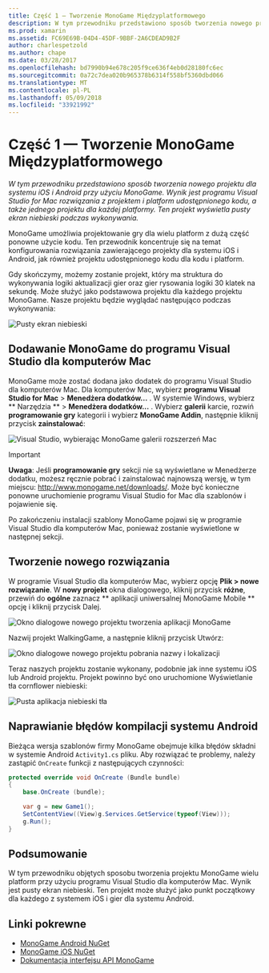 ```yaml
---
title: Część 1 — Tworzenie MonoGame Międzyplatformowego
description: W tym przewodniku przedstawiono sposób tworzenia nowego projektu dla systemu iOS i Android przy użyciu MonoGame. Wynik jest programu Visual Studio for Mac rozwiązania z projektem i platform udostępnionego kodu, a także jednego projektu dla każdej platformy. Ten projekt wyświetla pusty ekran niebieski podczas wykonywania.
ms.prod: xamarin
ms.assetid: FC69E69B-04D4-45DF-9BBF-2A6CDEAD9B2F
author: charlespetzold
ms.author: chape
ms.date: 03/28/2017
ms.openlocfilehash: bd7990b94e678c205f9ce636f4eb0d28180fc6ec
ms.sourcegitcommit: 0a72c7dea020b965378b6314f558bf5360dbd066
ms.translationtype: MT
ms.contentlocale: pl-PL
ms.lasthandoff: 05/09/2018
ms.locfileid: "33921992"
---
```

# <a name="part-1--creating-a-cross-platform-monogame"></a>Część 1 — Tworzenie MonoGame Międzyplatformowego

_W tym przewodniku przedstawiono sposób tworzenia nowego projektu dla systemu iOS i Android przy użyciu MonoGame. Wynik jest programu Visual Studio for Mac rozwiązania z projektem i platform udostępnionego kodu, a także jednego projektu dla każdej platformy. Ten projekt wyświetla pusty ekran niebieski podczas wykonywania._

MonoGame umożliwia projektowanie gry dla wielu platform z dużą część ponowne użycie kodu. Ten przewodnik koncentruje się na temat konfigurowania rozwiązania zawierającego projekty dla systemu iOS i Android, jak również projektu udostępnionego kodu dla kodu i platform.

Gdy skończymy, możemy zostanie projekt, który ma struktura do wykonywania logiki aktualizacji gier oraz gier rysowania logiki 30 klatek na sekundę. Może służyć jako podstawowa projektu dla każdego projektu MonoGame. Nasze projektu będzie wyglądać następująco podczas wykonywania:

![Pusty ekran niebieski](part1-images/image1.png)

## <a name="adding-monogame-to-visual-studio-for-mac"></a>Dodawanie MonoGame do programu Visual Studio dla komputerów Mac

MonoGame może zostać dodana jako dodatek do programu Visual Studio dla komputerów Mac. Dla komputerów Mac, wybierz **programu Visual Studio for Mac** > **Menedżera dodatków...**  . W systemie Windows, wybierz ** Narzędzia ** > **Menedżera dodatków...**  . Wybierz **galerii** karcie, rozwiń **programowanie gry** kategorii i wybierz **MonoGame Addin**, następnie kliknij przycisk **zainstalować**:

![Visual Studio, wybierając MonoGame galerii rozszerzeń Mac](part1-images/image2.png)

> [!IMPORTANT]
> **Uwaga**: Jeśli **programowanie gry** sekcji nie są wyświetlane w Menedżerze dodatku, możesz ręcznie pobrać i zainstalować najnowszą wersję, w tym miejscu: http://www.monogame.net/downloads/. Może być konieczne ponowne uruchomienie programu Visual Studio for Mac dla szablonów i pojawienie się.

Po zakończeniu instalacji szablony MonoGame pojawi się w programie Visual Studio dla komputerów Mac, ponieważ zostanie wyświetlone w następnej sekcji.

## <a name="creating-a-new-solution"></a>Tworzenie nowego rozwiązania

W programie Visual Studio dla komputerów Mac, wybierz opcję **Plik > nowe rozwiązanie**. W **nowy projekt** okna dialogowego, kliknij przycisk **różne**, przewiń do **ogólne** zaznacz ** aplikacji uniwersalnej MonoGame Mobile ** opcję i kliknij przycisk Dalej.

![Okno dialogowe nowego projektu tworzenia aplikacji MonoGame](part1-images/image3.png)

Nazwij projekt WalkingGame, a następnie kliknij przycisk Utwórz:

![Okno dialogowe nowego projektu pobrania nazwy i lokalizacji](part1-images/image4.png)

Teraz naszych projektu zostanie wykonany, podobnie jak inne systemu iOS lub Android projektu. Projekt powinno być ono uruchomione Wyświetlanie tła cornflower niebieski:

![Pusta aplikacja niebieski tła](part1-images/image5.png)

## <a name="fixing-android-compile-errors"></a>Naprawianie błędów kompilacji systemu Android

Bieżąca wersja szablonów firmy MonoGame obejmuje kilka błędów składni w systemie Android `Activity1.cs` pliku. Aby rozwiązać te problemy, należy zastąpić `OnCreate` funkcji z następujących czynności:

```csharp
protected override void OnCreate (Bundle bundle)
{
    base.OnCreate (bundle);

    var g = new Game1();
    SetContentView((View)g.Services.GetService(typeof(View)));
    g.Run();
}
```

## <a name="summary"></a>Podsumowanie

W tym przewodniku objętych sposobu tworzenia projektu MonoGame wielu platform przy użyciu programu Visual Studio dla komputerów Mac. Wynik jest pusty ekran niebieski. Ten projekt może służyć jako punkt początkowy dla każdego z systemem iOS i gier dla systemu Android.

## <a name="related-links"></a>Linki pokrewne

- [MonoGame Android NuGet](https://www.nuget.org/packages/MonoGame.Framework.Android/)
- [MonoGame iOS NuGet](https://www.nuget.org/packages/MonoGame.Framework.iOS/)
- [Dokumentacja interfejsu API MonoGame](http://www.monogame.net/documentation/?page=main)
